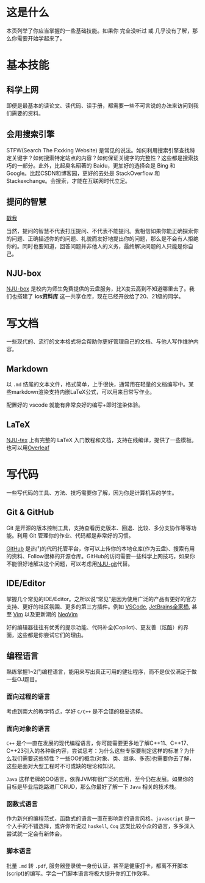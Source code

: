 # 这是什么

本页列举了你应当掌握的一些基础技能。如果你 完全没听过 或 几乎没有了解，那么你需要开始学起来了。

# 基本技能

## 科学上网

即便是最基本的读论文、读代码、读手册，都需要一些不可言说的办法来访问到我们需要的资料。

## 会用搜索引擎

STFW(Search The Fxxking Website) 是常见的说法。如何利用搜索引擎查找特定关键字？如何搜索特定站点的内容？如何保证关键字的完整性？这些都是搜索技巧的一部分。此外，比起臭名昭著的 Baidu，更加好的选择会是 Bing 和 Google。比起CSDN和博客园，更好的去处是 StackOverflow 和 Stackexchange。会搜索，才能在互联网时代立足。

## 提问的智慧

[戳我](https://github.com/ryanhanwu/How-To-Ask-Questions-The-Smart-Way/blob/main/README-zh_CN.md)

当然，提问的智慧不代表打压提问、不代表不能提问。我相信如果你能正确探索你的问题、正确描述你的的问题、礼貌而友好地提出你的问题，那么是不会有人拒绝你的。同时也要知道，回答问题并非他人的义务，最终解决问题的人只能是你自己。

## NJU-box

[NJU-box](https://box.nju.edu.cn) 是校内为师生免费提供的云盘服务，比X度云高到不知道哪里去了。我们也搭建了 **ics资料库** 这一共享仓库，现在已经开放给了20、21级的同学。

# 写文档

一些现代的、流行的文本格式将会帮助你更好管理自己的文档、与他人写作维护内容。

## Markdown

以 `.md` 结尾的文本文件，格式简单，上手很快，通常用在轻量的文档编写中。某些markdown渲染支持内嵌LaTeX公式，可以用来日常写作业。

配置好的 vscode 就能有非常良好的编写+即时渲染体验。

## LaTeX

[NJU-tex](https://tex.nju.edu.cn) 上有完整的 LaTeX 入门教程和文档，支持在线编译，提供了一些模板。也可以用[Overleaf](https://www.overleaf.com/)

# 写代码

一些写代码的工具、方法、技巧需要你了解，因为你是计算机系的学生。

## Git & GitHub

Git 是开源的版本控制工具，支持查看历史版本、回退、比较、多分支协作等等功能。利用 Git 管理你的作业、代码都是非常好的习惯。

[GitHub](https://github.com) 是热门的代码托管平台，你可以上传你的本地仓库(作为云盘)、搜索有用的资料、Follow很棒的开源仓库。GitHub的访问需要一些科学上网技巧，如果你不能很好地解决这个问题，可以考虑用[NJU-git](https://git.nju.edu.cn)代替。

## IDE/Editor

掌握几个常见的IDE/Editor。之所以说“常见”是因为使用广泛的产品有更好的官方支持、更好的社区氛围、更多的第三方插件。例如 [VSCode](https://code.visualstudio.com), [JetBrains全家桶](https://www.jetbrains.com), 甚至 [Vim](https://www.vim.org) 以及更新潮的 [NeoVim](https://neovim.io)

好的编辑器往往有优秀的提示功能、代码补全(Copilot)、更友善（炫酷）的界面，这些都是你尝试它们的理由。

## 编程语言

熟练掌握1~2门编程语言，能用来写出真正可用的健壮程序，而不是仅仅满足于做一些OJ题目。

### 面向过程的语言

考虑到南大的教学特点，学好 `C/C++` 是不会错的稳妥选择。

### 面向对象的语言

`C++` 是个一直在发展的现代编程语言，你可能需要更多地了解C++11、C++17、C++23引入的各种新内容，尝试思考：为什么这些专家要制定这样的标准？为什么我们需要这些特性？一些OO的概念(对象、类、继承、多态)也需要你去了解，这些是面对大型工程时不可或缺的理论和知识。

`Java` 这样老牌的OO语言，依靠JVM有很广泛的应用，至今仍在发展。如果你的目标是毕业后跑路进厂CRUD，那么你最好了解一下 `Java` 相关的技术栈。

### 函数式语言

作为新兴的编程范式，函数式的语言一直在影响新的语言风格。`javascript` 是一个入手的不错选择，或许你听说过 `haskell`, `Coq` 这类比较小众的语言，多多深入尝试就一定会有新体会。

### 脚本语言

批量 `.md` 转 `.pdf`, 服务器登录统一身份认证，甚至是健康打卡，都离不开脚本(script)的编写。学会一门脚本语言将极大提升你的工作效率。